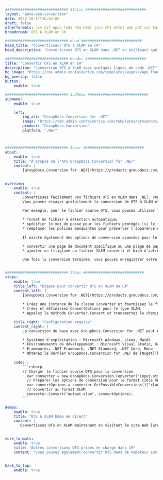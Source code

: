 ```yaml
---
############################# Static ############################
layout: "auto-gen-conversion"
date: 2022-10-17T16:04:05
draft: false
otherformats: csv dif epub fods htm html json mht mhtml ods pdf sxc tex tsv xlam xls xlsb xlsm xlsx xlt xltm xltx xml xps
breadcrumb: OTS à XLAM en C#

############################# Head ############################
head_title: "Convertisseur OTS à XLAM en C#"
head_description: "Convertissez OTS en XLAM dans .NET en utilisant quelques lignes de code. Utilisez l'API de conversion de documents GroupDocs pour convertir plus de 160 formats de fichiers."

############################# Header ############################
title: "Convertir OTS en XLAM en C#"
description: "Conversion OTS à XLAM avec quelques lignes de code .NET"
bg_image: "https://cms.admin.containerize.com/templates/aspose/App_Themes/V3/images/bg/header1.png"
bg_overlay: false
button:
    enable: true

############################# SubMenu ############################
submenu:
    enable: true

    left:
        img_alt: "GroupDocs.Conversion for .NET"
        image: "https://cms.admin.containerize.com/templates/groupdocs/images/product-logos/90x90-noborder/groupdocs-conversion-net.png"
        product: "GroupDocs.Conversion"
        platform: ".NET"



############################# About ############################
about:
    enable: true
    title: "À propos de l'API GroupDocs.Conversion for .NET"
    content: |
        [GroupDocs.Conversion for .NET](https://products.groupdocs.com/conversion/net/) peut être utilisé pour convertir Microsoft Word, Excel, PowerPoint, PDF, Visio et d'autres formats. GroupDocs.Conversion est une API autonome adaptée aux systèmes back-end et internes nécessitant des performances élevées. Il ne dépend d'aucun logiciel tel que Microsoft ou Open Office.
    

overview:
    enable: true
    content: |
        Convertissez facilement vos fichiers OTS en XLAM dans .NET. Vous pouvez utiliser seulement quelques lignes de code C# dans n'importe quelle plate-forme de votre choix comme - Windows, Linux, macOS.
        Vous pouvez essayer gratuitement la conversion de OTS à XLAM et évaluer la qualité des résultats de conversion. En plus des scénarios de conversion de fichiers simples, vous pouvez essayer des options plus avancées pour charger le fichier source OTS et pour enregistrer le résultat de sortie XLAM. 
        
        Par exemple, pour le fichier source OTS, vous pouvez utiliser les options de chargement suivantes :

        * format de fichier à détection automatique;
        * spécifier le mot de passe pour les fichiers protégés (si le format de fichier le prend en charge);
        * remplacer les polices manquantes pour préserver l'apparence du document.
        
        Il existe également des options de conversion avancées pour le fichier XLAM :

        * convertir une page de document spécifique ou une plage de pages;
        * ajouter un filigrane au fichier XLAM converti et bien d'autres.

        Une fois la conversion terminée, vous pouvez enregistrer votre fichier XLAM dans le chemin du fichier local ou dans tout stockage tiers tel que FTP, Amazon S3, Google Drive, Dropbox, etc. Veuillez noter - pour convertir OTS en XLAM aucun logiciel supplémentaire n'est nécessaire - comme MS Office, Open Office, Adobe Acrobat Reader, etc.


############################# Steps ############################
steps:
    enable: true
    title_left: "Étapes pour convertir OTS en XLAM en C#"
    content_left: |
        [GroupDocs.Conversion for .NET](https://products.groupdocs.com/conversion/net/) permet aux développeurs de convertir facilement un fichier OTS en XLAM avec quelques lignes de code.
        
        * Créez une instance de la classe Converter et fournissez le fichier OTS avec le chemin complet
        * Créez et définissez ConvertOptions pour le type XLAM.
        * Appelez la méthode Converter.Convert et transmettez le chemin complet et le format (XLAM) en tant que paramètre

    title_right: "Configuration requise"
    content_right: |
        La conversion de base avec GroupDocs.Conversion for .NET peut être effectuée en quelques étapes simples. Nos API sont prises en charge sur toutes les principales plates-formes et systèmes d'exploitation. Avant d'exécuter le code ci-dessous, assurez-vous que les prérequis suivants sont installés sur votre système.

        * Systèmes d'exploitation : Microsoft Windows, Linux, MacOS
        * Environnements de développement : Microsoft Visual Studio, Xamarin, MonoDevelop
        * Frameworks: .NET Framework, .NET Standard, .NET Core, Mono
        * Obtenez le dernier GroupDocs.Conversion for .NET de [Nuget](https://www.nuget.org/packages/groupdocs.conversion)
         
    code: |
        ```csharp    
        // Charger le fichier source OTS pour la conversion
          var converter = new GroupDocs.Conversion.Converter("input.ots");
          // Préparer les options de conversion pour le format cible XLAM
          var convertOptions = converter.GetPossibleConversions()["xlam"].ConvertOptions;
          // Convertir au format XLAM
          converter.Convert("output.xlam", convertOptions);
        ```

demos:
    enable: true
    title: "OTS à XLAM Démo en direct"
    content: |
       Convertissez OTS en XLAM maintenant en visitant le site Web [GroupDocs.Conversion App](https://products.groupdocs.app/conversion/family). La démo en ligne présente les avantages suivants
          

more_formats:
    enable: true
    title: "Autres conversions OTS prises en charge dans C#"
    content: "Vous pouvez également convertir OTS dans de nombreux autres formats de fichiers. Veuillez consulter la liste ci-dessous."
       
       
back_to_top:
    enable: true
---
```

